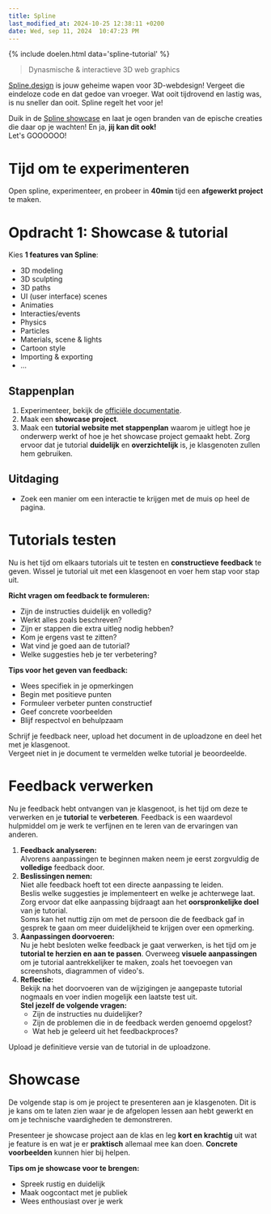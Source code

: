 ```yaml
---
title: Spline
last_modified_at: 2024-10-25 12:38:11 +0200
date: Wed, sep 11, 2024  10:47:23 PM
---
```


{% include doelen.html data='spline-tutorial' %}

> Dynasmische & interactieve 3D web graphics

[Spline.design](https://spline.design/) is jouw geheime wapen voor 3D-webdesign! Vergeet die eindeloze code en dat gedoe van vroeger. Wat ooit tijdrovend en lastig was, is nu sneller dan ooit. Spline regelt het voor je!

Duik in de [Spline showcase](https://spline.design/examples) en laat je ogen branden van de epische creaties die daar op je wachten! En ja, **jij kan dit ook!**  
Let's GOOOOOO!

# Tijd om te experimenteren

Open spline, experimenteer, en probeer in **40min** tijd een **afgewerkt project** te maken.

# Opdracht 1: Showcase & tutorial

Kies **1 features van Spline**:
- 3D modeling
- 3D sculpting
- 3D paths
- UI (user interface) scenes
- Animaties
- Interacties/events
- Physics
- Particles
- Materials, scene & lights
- Cartoon style
- Importing & exporting
- ...

## Stappenplan
1. Experimenteer, bekijk de [officiële documentatie](https://docs.spline.design/doc/-getting-started/doc390iSGamE).
2. Maak een **showcase project**.
3. Maak een **tutorial website met stappenplan** waarom je uitlegt hoe je onderwerp werkt of hoe je het showcase project gemaakt hebt.
    Zorg ervoor dat je tutorial **duidelijk** en **overzichtelijk** is, je klasgenoten zullen hem gebruiken.

## Uitdaging

- Zoek een manier om een interactie te krijgen met de muis op heel de pagina.

# Tutorials testen

Nu is het tijd om elkaars tutorials uit te testen en **constructieve feedback** te geven.
Wissel je tutorial uit met een klasgenoot en voer hem stap voor stap uit.

**Richt vragen om feedback te formuleren:**
- Zijn de instructies duidelijk en volledig?
- Werkt alles zoals beschreven?
- Zijn er stappen die extra uitleg nodig hebben?
- Kom je ergens vast te zitten?
- Wat vind je goed aan de tutorial?
- Welke suggesties heb je ter verbetering?

**Tips voor het geven van feedback:**
- Wees specifiek in je opmerkingen
- Begin met positieve punten
- Formuleer verbeter punten constructief
- Geef concrete voorbeelden
- Blijf respectvol en behulpzaam

Schrijf je feedback neer, upload het document in de uploadzone en deel het met je klasgenoot.  
Vergeet niet in je document te vermelden welke tutorial je beoordeelde.

# Feedback verwerken

Nu je feedback hebt ontvangen van je klasgenoot, is het tijd om deze te verwerken en je **tutorial** te **verbeteren**.
Feedback is een waardevol hulpmiddel om je werk te verfijnen en te leren van de ervaringen van anderen.

1. **Feedback analyseren:**  
    Alvorens aanpassingen te beginnen maken neem je eerst zorgvuldig de **volledige** feedback door.
2. **Beslissingen nemen:**  
    Niet alle feedback hoeft tot een directe aanpassing te leiden.  
    Beslis welke suggesties je implementeert en welke je achterwege laat. Zorg ervoor dat elke aanpassing bijdraagt aan het **oorspronkelijke doel** van je tutorial.  
    Soms kan het nuttig zijn om met de persoon die de feedback gaf in gesprek te gaan om meer duidelijkheid te krijgen over een opmerking.
3. **Aanpassingen doorvoeren:**  
    Nu je hebt besloten welke feedback je gaat verwerken, is het tijd om je **tutorial te herzien en aan te passen**.
    Overweeg **visuele aanpassingen** om je tutorial aantrekkelijker te maken, zoals het toevoegen van screenshots, diagrammen of video's.
4. **Reflectie:**  
    Bekijk na het doorvoeren van de wijzigingen je aangepaste tutorial nogmaals en voer indien mogelijk een laatste test uit.  
    **Stel jezelf de volgende vragen:**
    - Zijn de instructies nu duidelijker?
    - Zijn de problemen die in de feedback werden genoemd opgelost?
    - Wat heb je geleerd uit het feedbackproces?

Upload je definitieve versie van de tutorial in de uploadzone.

# Showcase

De volgende stap is om je project te presenteren aan je klasgenoten.
Dit is je kans om te laten zien waar je de afgelopen lessen aan hebt gewerkt en om je technische vaardigheden te demonstreren.

Presenteer je showcase project aan de klas en leg **kort en krachtig** uit wat je feature is en wat je er **praktisch** allemaal mee kan doen.
**Concrete voorbeelden** kunnen hier bij helpen.

**Tips om je showcase voor te brengen:**
- Spreek rustig en duidelijk
- Maak oogcontact met je publiek
- Wees enthousiast over je werk

